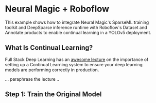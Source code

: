 # Neural Magic + Roboflow

This example shows how to integrate Neural Magic's SparseML training toolkit and DeepSparse inference runtime with Roboflow's Dataset and Annotate products to enable continual learning in a YOLOv5 deployment.

## What Is Continual Learning?

Full Stack Deep Learning has an [awesome lecture](https://fullstackdeeplearning.com/course/2022/lecture-6-continual-learning/) on the 
importance of setting up a Continual Learning system to ensure your deep learning models are performing correctly in production.

... paraphrase the lecture ..

## Step 1: Train the Original Model